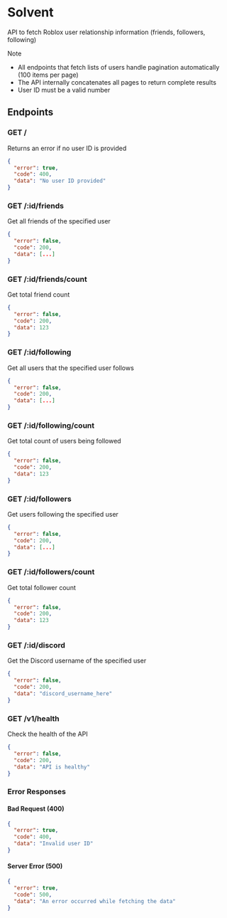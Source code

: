 # **Solvent**

API to fetch Roblox user relationship information (friends, followers, following)

> [!NOTE]
>
> - All endpoints that fetch lists of users handle pagination automatically (100 items per page)
> - The API internally concatenates all pages to return complete results
> - User ID must be a valid number

## **Endpoints**

### **GET /**

Returns an error if no user ID is provided

```json
{
  "error": true,
  "code": 400,
  "data": "No user ID provided"
}
```

### **GET /:id/friends**

Get all friends of the specified user

```json
{
  "error": false,
  "code": 200,
  "data": [...]
}
```

### **GET /:id/friends/count**

Get total friend count

```json
{
  "error": false,
  "code": 200,
  "data": 123
}
```

### **GET /:id/following**

Get all users that the specified user follows

```json
{
  "error": false,
  "code": 200,
  "data": [...]
}
```

### **GET /:id/following/count**

Get total count of users being followed

```json
{
  "error": false,
  "code": 200,
  "data": 123
}
```

### **GET /:id/followers**

Get users following the specified user

```json
{
  "error": false,
  "code": 200,
  "data": [...]
}
```

### **GET /:id/followers/count**

Get total follower count

```json
{
  "error": false,
  "code": 200,
  "data": 123
}
```

### **GET /:id/discord**

Get the Discord username of the specified user

```json
{
  "error": false,
  "code": 200,
  "data": "discord_username_here"
}
```

### **GET /v1/health**

Check the health of the API

```json
{
  "error": false,
  "code": 200,
  "data": "API is healthy"
}
```

### **Error Responses**

#### Bad Request (400)

```json
{
  "error": true,
  "code": 400,
  "data": "Invalid user ID"
}
```

#### Server Error (500)

```json
{
  "error": true,
  "code": 500,
  "data": "An error occurred while fetching the data"
}
```
